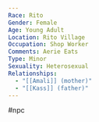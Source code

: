 ```yaml
---
Race: Rito
Gender: Female
Age: Young Adult
Location: Rito Village
Occupation: Shop Worker
Comments: Aerie Eats
Type: Minor
Sexuality: Heterosexual
Relationships:
  - "[[Amali]] (mother)"
  - "[[Kass]] (father)"
---
```

#npc 

